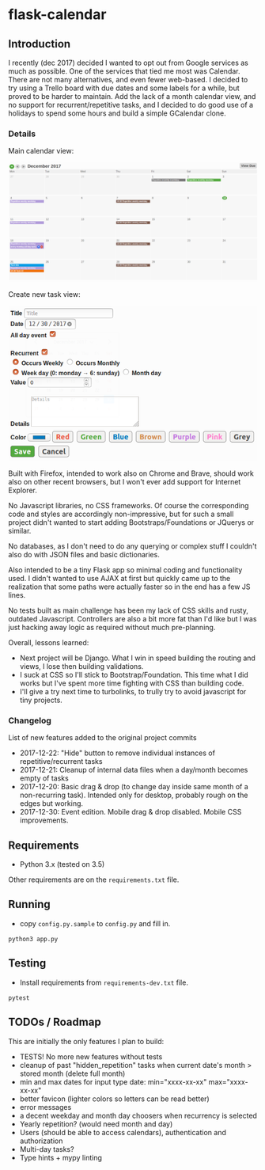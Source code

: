 # flask-calendar

## Introduction

I recently (dec 2017) decided I wanted to opt out from Google services as much as possible. One of the services that tied me most was Calendar. There are not many alternatives, and even fewer web-based. I decided to try using a Trello board with due dates and some labels for a while, but proved to be harder to maintain. Add the lack of a month calendar view, and no support for recurrent/repetitive tasks, and I decided to do good use of a holidays to spend some hours and build a simple GCalendar clone.


### Details

Main calendar view:

![Main calendar view](doc/sample_01.png)

Create new task view:

![Create new task view](doc/sample_02.png)

Built with Firefox, intended to work also on Chrome and Brave, should work also on other recent browsers, but I won't ever add support for Internet Explorer.

No Javascript libraries, no CSS frameworks. Of course the corresponding code and styles are accordingly non-impressive, but for such a small project didn't wanted to start adding Bootstraps/Foundations or JQuerys or similar.

No databases, as I don't need to do any querying or complex stuff I couldn't also do with JSON files and basic dictionaries.

Also intended to be a tiny Flask app so minimal coding and functionality used. I didn't wanted to use AJAX at first but quickly came up to the realization that some paths were actually faster so in the end has a few JS lines.

No tests built as main challenge has been my lack of CSS skills and rusty, outdated Javascript. Controllers are also a bit more fat than I'd like but I was just hacking away logic as required without much pre-planning.


Overall, lessons learned:

- Next project will be Django. What I win in speed building the routing and views, I lose then building validations.
- I suck at CSS so I'll stick to Bootstrap/Foundation. This time what I did works but I've spent more time fighting with CSS than building code.
- I'll give a try next time to turbolinks, to trully try to avoid javascript for tiny projects.

### Changelog

List of new features added to the original project commits

- 2017-12-22: "Hide" button to remove individual instances of repetitive/recurrent tasks
- 2017-12-21: Cleanup of internal data files when a day/month becomes empty of tasks
- 2017-12-20: Basic drag & drop (to change day inside same month of a non-recurring task). Intended only for desktop, probably rough on the edges but working.
- 2017-12-30: Event edition. Mobile drag & drop disabled. Mobile CSS improvements.

## Requirements

- Python 3.x (tested on 3.5)

Other requirements are on the `requirements.txt` file.

## Running

- copy `config.py.sample` to `config.py` and fill in.

```
python3 app.py
```

## Testing

- Install requirements from `requirements-dev.txt` file.

```
pytest
```


## TODOs / Roadmap

This are initially the only features I plan to build:

- TESTS! No more new features without tests
- cleanup of past "hidden_repetition" tasks when current date's month > stored month (delete full month)
- min and max dates for input type date: min="xxxx-xx-xx" max="xxxx-xx-xx"
- better favicon (lighter colors so letters can be read better)
- error messages
- a decent weekday and month day choosers when recurrency is selected
- Yearly repetition? (would need month and day)
- Users (should be able to access calendars), authentication and authorization
- Multi-day tasks?
- Type hints + mypy linting
